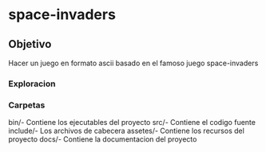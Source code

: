 # space-invaders

## Objetivo

Hacer un juego en formato ascii basado en el famoso juego space-invaders

### Exploracion


### Carpetas

bin/- Contiene los ejecutables del proyecto
src/- Contiene el codigo fuente
include/- Los archivos de cabecera
assetes/- Contiene los recursos del proyecto
docs/- Contiene la documentacion del proyecto